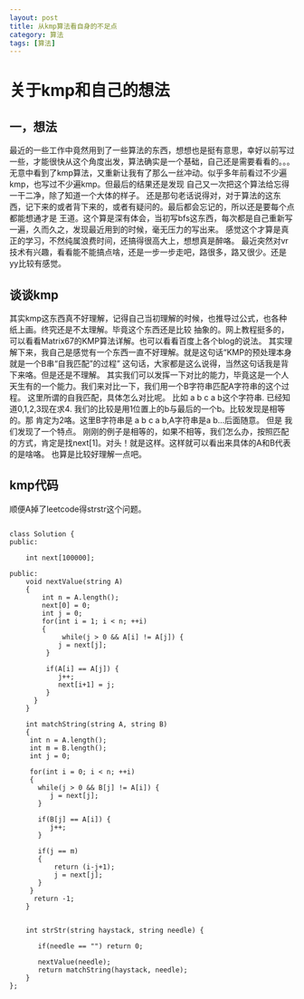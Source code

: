 ```yaml
---
layout: post
title: 从kmp算法看自身的不足点
category: 算法
tags: [算法]
---
```


# 关于kmp和自己的想法

## 一，想法

最近的一些工作中竟然用到了一些算法的东西，想想也是挺有意思，幸好以前写过一些，才能很快从这个角度出发，算法确实是一个基础，自己还是需要看看的。。。无意中看到了kmp算法，又重新让我有了那么一丝冲动。似乎多年前看过不少遍kmp，也写过不少遍kmp。但最后的结果还是发现
自己又一次把这个算法给忘得一干二净，除了知道一个大体的样子。
还是那句老话说得对，对于算法的这东西，记下来的或者背下来的，或者有疑问的。最后都会忘记的，所以还是要每个点都能想通才是
王道。这个算是深有体会，当初写bfs这东西，每次都是自己重新写一遍，久而久之，发现最近用到的时候，毫无压力的写出来。
感觉这个才算是真正的学习，不然纯属浪费时间，还搞得很高大上，想想真是醉咯。
最近突然对vr技术有兴趣，看看能不能搞点啥，还是一步一步走吧，路很多，路又很少。还是yy比较有感觉。

## 谈谈kmp

其实kmp这东西真不好理解，记得自己当初理解的时候，也推导过公式，也各种纸上画。终究还是不太理解。毕竟这个东西还是比较
抽象的。网上教程挺多的，可以看看Matrix67的KMP算法详解。也可以看看百度上各个blog的说法。
其实理解下来，我自己是感觉有一个东西一直不好理解。就是这句话“KMP的预处理本身就是一个B串“自我匹配”的过程”
这句话，大家都是这么说得，当然这句话我是背下来咯。但是还是不理解。
其实我们可以发挥一下对比的能力，毕竟这是一个人天生有的一个能力。我们来对比一下，我们用一个B字符串匹配A字符串的这个过程。
这里所谓的自我匹配，具体怎么对比呢。 
比如 a b c a b这个字符串. 已经知道0,1,2,3现在求4. 我们的比较是用1位置上的b与最后的一个b。比较发现是相等的。那
肯定为2咯。这里B字符串是 a b c a b,A字符串是a b...后面随意。 但是 我们发现了一个特点。
刚刚的例子是相等的，如果不相等，我们怎么办，按照匹配的方式，肯定是找next[1]。对头！就是这样。这样就可以看出来具体的A和B代表的是啥咯。
也算是比较好理解一点吧。

## kmp代码

顺便A掉了leetcode得strstr这个问题。
<pre>
<code>
class Solution {
public:

    int next[100000];

public:
    void nextValue(string A)
    {
        int n = A.length();
        next[0] = 0;
        int j = 0;
        for(int i = 1; i < n; ++i)
        {
             while(j > 0 && A[i] != A[j]) {
            j = next[j];
         }      
         
         if(A[i] == A[j]) {
            j++;
            next[i+1] = j;
         }
      }
    }

    int matchString(string A, string B)
    {
     int n = A.length();
     int m = B.length();
     int j = 0;
     
     for(int i = 0; i < n; ++i)
     {
       while(j > 0 && B[j] != A[i]) {
          j = next[j];
       }
       
       if(B[j] == A[i]) {
          j++;
       }
       
       if(j == m)
       {
           return (i-j+1);
           j = next[j];
       }
     }
      return -1;
    }
    

    int strStr(string haystack, string needle) {
        
       if(needle == "") return 0;
        
       nextValue(needle);
       return matchString(haystack, needle);
    }
};

</code>
</pre>

